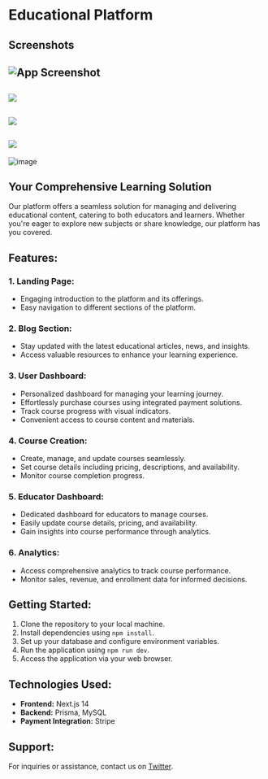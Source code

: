 # Educational Platform

## Screenshots

![App Screenshot](https://pbs.twimg.com/media/GL8_R0cbAAAdyl2?format=jpg&name=large)
--
![](https://pbs.twimg.com/media/GL8_clmaYAAjf2n?format=jpg&name=large)
--
![](https://pbs.twimg.com/media/GL8_WZxbMAM3Iyo?format=jpg&name=large)
--
![](https://github.com/Iamanshuaditya/lul/assets/87059568/e6953e65-9e22-4dfe-b4e4-42c7daeec956)
--
![image](https://github.com/Iamanshuaditya/lul/assets/87059568/c6860f9b-ef04-4269-9f3a-f33c20c3a01a)




## Your Comprehensive Learning Solution

Our platform offers a seamless solution for managing and delivering educational content, catering to both educators and learners. Whether you're eager to explore new subjects or share knowledge, our platform has you covered.

## Features:

### 1. Landing Page:
- Engaging introduction to the platform and its offerings.
- Easy navigation to different sections of the platform.

### 2. Blog Section:
- Stay updated with the latest educational articles, news, and insights.
- Access valuable resources to enhance your learning experience.

### 3. User Dashboard:
- Personalized dashboard for managing your learning journey.
- Effortlessly purchase courses using integrated payment solutions.
- Track course progress with visual indicators.
- Convenient access to course content and materials.

### 4. Course Creation:
- Create, manage, and update courses seamlessly.
- Set course details including pricing, descriptions, and availability.
- Monitor course completion progress.

### 5. Educator Dashboard:
- Dedicated dashboard for educators to manage courses.
- Easily update course details, pricing, and availability.
- Gain insights into course performance through analytics.

### 6. Analytics:
- Access comprehensive analytics to track course performance.
- Monitor sales, revenue, and enrollment data for informed decisions.

## Getting Started:
1. Clone the repository to your local machine.
2. Install dependencies using `npm install`.
3. Set up your database and configure environment variables.
4. Run the application using `npm run dev`.
5. Access the application via your web browser.

## Technologies Used:
- **Frontend:** Next.js 14
- **Backend:** Prisma, MySQL
- **Payment Integration:** Stripe

 

## Support:
For inquiries or assistance, contact us on [Twitter](https://twitter.com/AnshuAd14312398).
